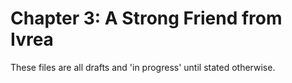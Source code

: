 Chapter 3: A Strong Friend from Ivrea
==================

These files are all drafts and 'in progress' until stated otherwise.